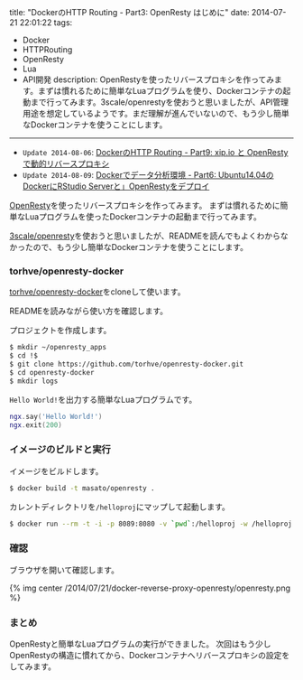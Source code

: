 title: "DockerのHTTP Routing - Part3: OpenResty はじめに"
date: 2014-07-21 22:01:22
tags:
 - Docker
 - HTTPRouting
 - OpenResty
 - Lua
 - API開発
description: OpenRestyを使ったリバースプロキシを作ってみます。まずは慣れるために簡単なLuaプログラムを使り、Dockerコンテナの起動まで行ってみます。3scale/openrestyを使おうと思いましたが、API管理用途を想定しているようです。まだ理解が進んでいないので、もう少し簡単なDockerコンテナを使うことにします。
---

* `Update 2014-08-06`: [DockerのHTTP Routing - Part9: xip.io と OpenResty で動的リバースプロキシ](/2014/08/06/docker-reverse-proxy-xipio-openresty-sinatra/)
* `Update 2014-08-09`: [Dockerでデータ分析環境 - Part6: Ubuntu14.04のDockerにRStudio Serverと」OpenRestyをデプロイ](/2014/08/09/docker-analytic-sandbox-rstudio-openresty-deploy/)


[OpenResty](http://openresty.org/)を使ったリバースプロキシを作ってみます。
まずは慣れるために簡単なLuaプログラムを使ったDockerコンテナの起動まで行ってみます。

[3scale/openresty](https://github.com/3scale/docker-openresty)を使おうと思いましたが、READMEを読んでもよくわからなかったので、もう少し簡単なDockerコンテナを使うことにします。

<!-- more -->

### torhve/openresty-docker

[torhve/openresty-docker](https://github.com/torhve/openresty-docker)をcloneして使います。

READMEを読みながら使い方を確認します。

プロジェクトを作成します。

``` bash
$ mkdir ~/openresty_apps
$ cd !$
$ git clone https://github.com/torhve/openresty-docker.git
$ cd openresty-docker
$ mkdir logs
```

`Hello World!`を出力する簡単なLuaプログラムです。

``` lua ~/openresty_apps/openresty-docker/app.lua
ngx.say('Hello World!')
ngx.exit(200)
```

### イメージのビルドと実行

イメージをビルドします。

``` bash
$ docker build -t masato/openresty .
```

カレントディレクトリを`/helloproj`にマップして起動します。

``` bash
$ docker run --rm -t -i -p 8089:8080 -v `pwd`:/helloproj -w /helloproj masato/openresty 
```

### 確認

ブラウザを開いて確認します。

{% img center /2014/07/21/docker-reverse-proxy-openresty/openresty.png %}

### まとめ

OpenRestyと簡単なLuaプログラムの実行ができました。
次回はもう少しOpenRestyの構造に慣れてから、Dockerコンテナへリバースプロキシの設定をしてみます。

